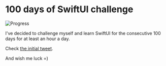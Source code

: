 # 100 days of SwiftUI challenge

![Progress](https://progress-bar.dev/55/?title=64h%2021m%20)


I've decided to challenge myself and learn SwiftUI for the consecutive 100 days for at least an hour a day.

Check [the initial tweet](https://twitter.com/ck3g/status/1188362654324318208).

And wish me luck =)

